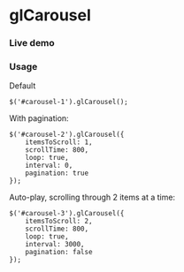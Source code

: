 glCarousel
==========

### Live demo

### Usage
Default
```
$('#carousel-1').glCarousel();
```


With pagination:
```
$('#carousel-2').glCarousel({
	itemsToScroll: 1,
	scrollTime: 800,
	loop: true,
	interval: 0,
	pagination: true
});
```


Auto-play, scrolling through 2 items at a time:
```
$('#carousel-3').glCarousel({
	itemsToScroll: 2,
	scrollTime: 800,
	loop: true,
	interval: 3000,
	pagination: false
});
```
